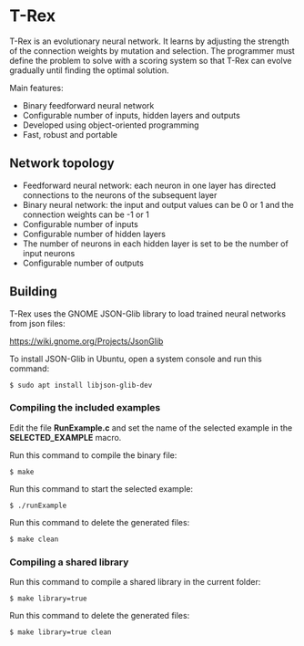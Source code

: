 # T-Rex

T-Rex is an evolutionary neural network. It learns by adjusting the strength of the connection weights by mutation and selection. The programmer must define the problem to solve with a scoring system so that T-Rex can evolve gradually until finding the optimal solution.

Main features:

- Binary feedforward neural network
- Configurable number of inputs, hidden layers and outputs
- Developed using object-oriented programming
- Fast, robust and portable

## Network topology

- Feedforward neural network: each neuron in one layer has directed connections to the neurons of the subsequent layer
- Binary neural network: the input and output values can be 0 or 1 and the connection weights can be -1 or 1
- Configurable number of inputs
- Configurable number of hidden layers 
- The number of neurons in each hidden layer is set to be the number of input neurons
- Configurable number of outputs

## Building

T-Rex uses the GNOME JSON-Glib library to load trained neural networks from json files:

https://wiki.gnome.org/Projects/JsonGlib

To install JSON-Glib in Ubuntu, open a system console and run this command:

```
$ sudo apt install libjson-glib-dev
```

### Compiling the included examples

Edit the file **RunExample.c** and set the name of the selected example in the **SELECTED_EXAMPLE** macro.

Run this command to compile the binary file:

```
$ make
```

Run this command to start the selected example:

```
$ ./runExample
```

Run this command to delete the generated files:

```
$ make clean
```

### Compiling a shared library

Run this command to compile a shared library in the current folder:

```
$ make library=true
```

Run this command to delete the generated files:

```
$ make library=true clean
```

